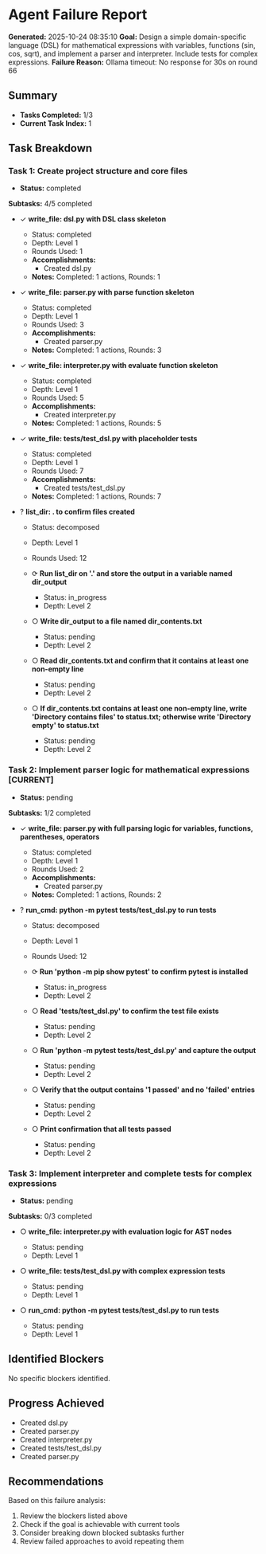 # Agent Failure Report

**Generated:** 2025-10-24 08:35:10
**Goal:** Design a simple domain-specific language (DSL) for mathematical expressions with variables, functions (sin, cos, sqrt), and implement a parser and interpreter. Include tests for complex expressions.
**Failure Reason:** Ollama timeout: No response for 30s on round 66

## Summary

- **Tasks Completed:** 1/3
- **Current Task Index:** 1

## Task Breakdown

### Task 1: Create project structure and core files 

- **Status:** completed

**Subtasks:** 4/5 completed

- ✓ **write_file: dsl.py with DSL class skeleton**
  - Status: completed
  - Depth: Level 1
  - Rounds Used: 1
  - **Accomplishments:**
    - Created dsl.py
  - **Notes:** Completed: 1 actions, Rounds: 1

- ✓ **write_file: parser.py with parse function skeleton**
  - Status: completed
  - Depth: Level 1
  - Rounds Used: 3
  - **Accomplishments:**
    - Created parser.py
  - **Notes:** Completed: 1 actions, Rounds: 3

- ✓ **write_file: interpreter.py with evaluate function skeleton**
  - Status: completed
  - Depth: Level 1
  - Rounds Used: 5
  - **Accomplishments:**
    - Created interpreter.py
  - **Notes:** Completed: 1 actions, Rounds: 5

- ✓ **write_file: tests/test_dsl.py with placeholder tests**
  - Status: completed
  - Depth: Level 1
  - Rounds Used: 7
  - **Accomplishments:**
    - Created tests/test_dsl.py
  - **Notes:** Completed: 1 actions, Rounds: 7

- ? **list_dir: . to confirm files created**
  - Status: decomposed
  - Depth: Level 1
  - Rounds Used: 12

  - ⟳ **Run list_dir on '.' and store the output in a variable named dir_output**
    - Status: in_progress
    - Depth: Level 2

  - ○ **Write dir_output to a file named dir_contents.txt**
    - Status: pending
    - Depth: Level 2

  - ○ **Read dir_contents.txt and confirm that it contains at least one non-empty line**
    - Status: pending
    - Depth: Level 2

  - ○ **If dir_contents.txt contains at least one non-empty line, write 'Directory contains files' to status.txt; otherwise write 'Directory empty' to status.txt**
    - Status: pending
    - Depth: Level 2


### Task 2: Implement parser logic for mathematical expressions **[CURRENT]**

- **Status:** pending

**Subtasks:** 1/2 completed

- ✓ **write_file: parser.py with full parsing logic for variables, functions, parentheses, operators**
  - Status: completed
  - Depth: Level 1
  - Rounds Used: 2
  - **Accomplishments:**
    - Created parser.py
  - **Notes:** Completed: 1 actions, Rounds: 2

- ? **run_cmd: python -m pytest tests/test_dsl.py to run tests**
  - Status: decomposed
  - Depth: Level 1
  - Rounds Used: 12

  - ⟳ **Run 'python -m pip show pytest' to confirm pytest is installed**
    - Status: in_progress
    - Depth: Level 2

  - ○ **Read 'tests/test_dsl.py' to confirm the test file exists**
    - Status: pending
    - Depth: Level 2

  - ○ **Run 'python -m pytest tests/test_dsl.py' and capture the output**
    - Status: pending
    - Depth: Level 2

  - ○ **Verify that the output contains '1 passed' and no 'failed' entries**
    - Status: pending
    - Depth: Level 2

  - ○ **Print confirmation that all tests passed**
    - Status: pending
    - Depth: Level 2


### Task 3: Implement interpreter and complete tests for complex expressions 

- **Status:** pending

**Subtasks:** 0/3 completed

- ○ **write_file: interpreter.py with evaluation logic for AST nodes**
  - Status: pending
  - Depth: Level 1

- ○ **write_file: tests/test_dsl.py with complex expression tests**
  - Status: pending
  - Depth: Level 1

- ○ **run_cmd: python -m pytest tests/test_dsl.py to run tests**
  - Status: pending
  - Depth: Level 1


## Identified Blockers

No specific blockers identified.

## Progress Achieved

- Created dsl.py
- Created parser.py
- Created interpreter.py
- Created tests/test_dsl.py
- Created parser.py

## Recommendations

Based on this failure analysis:
1. Review the blockers listed above
2. Check if the goal is achievable with current tools
3. Consider breaking down blocked subtasks further
4. Review failed approaches to avoid repeating them
